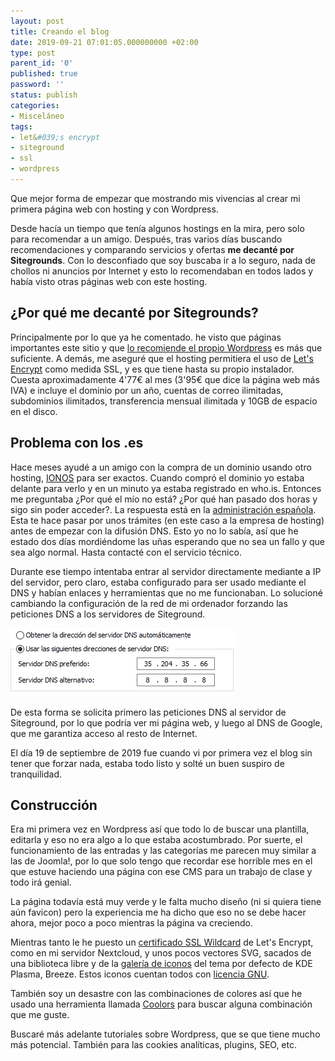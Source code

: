 ```yaml
---
layout: post
title: Creando el blog
date: 2019-09-21 07:01:05.000000000 +02:00
type: post
parent_id: '0'
published: true
password: ''
status: publish
categories:
- Misceláneo
tags:
- let&#039;s encrypt
- siteground
- ssl
- wordpress
---
```

Que mejor forma de empezar que mostrando mis vivencias al crear mi primera página web con hosting y con Wordpress.

Desde hacía un tiempo que tenía algunos hostings en la mira, pero solo para recomendar a un amigo. Después, tras varios días buscando recomendaciones y comparando servicios y ofertas **me decanté por Sitegrounds**. Con lo desconfiado que soy buscaba ir a lo seguro, nada de chollos ni anuncios por Internet y esto lo recomendaban en todos lados y había visto otras páginas web con este hosting.

## ¿Por qué me decanté por Sitegrounds?

Principalmente por lo que ya he comentado. he visto que páginas importantes este sitio y que <a href="https://wordpress.org/hosting/">lo recomiende el propio Wordpress</a> es más que suficiente. A demás, me aseguré que el hosting permitiera el uso de <a href="https://letsencrypt.org/es/">Let's Encrypt</a> como medida SSL, y es que tiene hasta su propio instalador.<br />Cuesta aproximadamente 4'77€ al mes (3'95€ que dice la página web más IVA) e incluye el dominio por un año, cuentas de correo ilimitadas, subdominios ilimitados, transferencia mensual ilimitada y 10GB de espacio en el disco.

## Problema con los .es

Hace meses ayudé a un amigo con la compra de un dominio usando otro hosting, <a href="https://www.ionos.es">IONOS</a> para ser exactos. Cuando compró el dominio yo estaba delante para verlo y en un minuto ya estaba registrado en who.is. Entonces me preguntaba ¿Por qué el mío no está? ¿Por qué han pasado dos horas y sigo sin poder acceder?. La respuesta está en la <a href="https://www.dominios.es">administración española</a>. Esta te hace pasar por unos trámites (en este caso a la empresa de hosting) antes de empezar con la difusión DNS. Esto yo no lo sabía, así que he estado dos días mordiéndome las uñas esperando que no sea un fallo y que sea algo normal. Hasta contacté con el servicio técnico.

Durante ese tiempo intentaba entrar al servidor directamente mediante a IP del servidor, pero claro, estaba configurado para ser usado mediante el DNS y habían enlaces y herramientas que no me funcionaban. Lo solucioné cambiando la configuración de la red de mi ordenador forzando las peticiones DNS a los servidores de Siteground.

![](/assets/2019/09/DNS1.png)

De esta forma se solicita primero las peticiones DNS al servidor de Siteground, por lo que podría ver mi página web, y luego al DNS de Google, que me garantiza acceso al resto de Internet.

El día 19 de septiembre de 2019 fue cuando vi por primera vez el blog sin tener que forzar nada, estaba todo listo y solté un buen suspiro de tranquilidad.

## Construcción

Era mi primera vez en Wordpress así que todo lo de buscar una plantilla, editarla y eso no era algo a lo que estaba acostumbrado. Por suerte, el funcionamiento de las entradas y las categorías me parecen muy similar a las de Joomla!, por lo que solo tengo que recordar ese horrible mes en el que estuve haciendo una página con ese CMS para un trabajo de clase y todo irá genial.

La página todavía está muy verde y le falta mucho diseño (ni si quiera tiene aún favicon) pero la experiencia me ha dicho que eso no se debe hacer ahora, mejor poco a poco mientras la página va creciendo.

Mientras tanto le he puesto un <a href="https://odiseageek.es/que-es-el-certificado-ssl/">certificado SSL Wildcard</a> de Let's Encrypt, como en mi servidor Nextcloud, y unos pocos vectores SVG, sacados de una biblioteca libre y de la <a href="https://commons.wikimedia.org/wiki/Breeze_icons">galería de iconos</a> del tema por defecto de KDE Plasma, Breeze. Estos iconos cuentan todos con <a href="https://www.gnu.org/licenses/licenses.html#GPL">licencia GNU</a>.

También soy un desastre con las combinaciones de colores así que he usado una herramienta llamada <a href="https://coolors.co">Coolors</a> para buscar alguna combinación que me guste.

Buscaré más adelante tutoriales sobre Wordpress, que se que tiene mucho más potencial. También para las cookies analíticas, plugins, SEO, etc.
